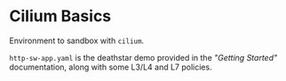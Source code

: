 # Cilium Basics

Environment to sandbox with `cilium`.

`http-sw-app.yaml` is the deathstar demo provided in the *"Getting Started"* documentation, along with some L3/L4 and L7 policies.
